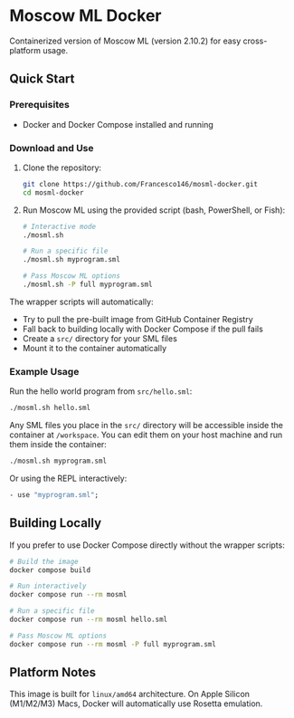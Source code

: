 # Moscow ML Docker

Containerized version of Moscow ML (version 2.10.2) for easy cross-platform usage.

## Quick Start

### Prerequisites

- Docker and Docker Compose installed and running

### Download and Use

1. Clone the repository:

    ```bash
    git clone https://github.com/Francesco146/mosml-docker.git
    cd mosml-docker
    ```

2. Run Moscow ML using the provided script (bash, PowerShell, or Fish):

    ```bash
    # Interactive mode
    ./mosml.sh

    # Run a specific file
    ./mosml.sh myprogram.sml

    # Pass Moscow ML options
    ./mosml.sh -P full myprogram.sml
    ```

The wrapper scripts will automatically:

- Try to pull the pre-built image from GitHub Container Registry
- Fall back to building locally with Docker Compose if the pull fails
- Create a `src/` directory for your SML files
- Mount it to the container automatically

### Example Usage

Run the hello world program from `src/hello.sml`:

```bash
./mosml.sh hello.sml
```

Any SML files you place in the `src/` directory will be accessible inside the container at `/workspace`. You can edit them on your host machine and run them inside the container:

```bash
./mosml.sh myprogram.sml
```

Or using the REPL interactively:

```sml
- use "myprogram.sml";
```

## Building Locally

If you prefer to use Docker Compose directly without the wrapper scripts:

```bash
# Build the image
docker compose build

# Run interactively
docker compose run --rm mosml

# Run a specific file
docker compose run --rm mosml hello.sml

# Pass Moscow ML options
docker compose run --rm mosml -P full myprogram.sml
```

## Platform Notes

This image is built for `linux/amd64` architecture. On Apple Silicon (M1/M2/M3) Macs, Docker will automatically use Rosetta emulation.
